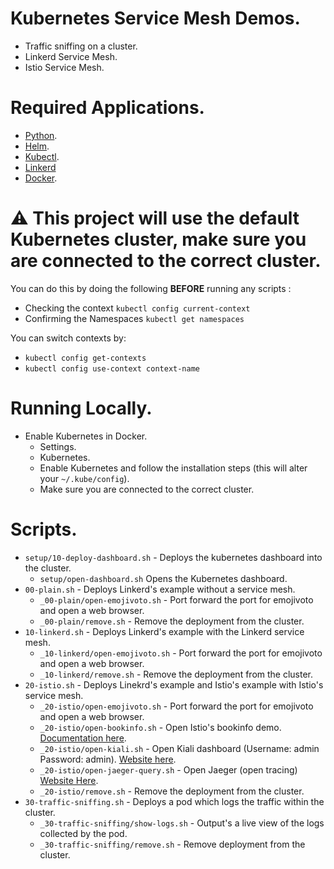 # Kubernetes Service Mesh Demos.
- Traffic sniffing on a cluster.
- Linkerd Service Mesh.
- Istio Service Mesh.

# Required Applications.
- [Python](https://www.python.org/downloads/).
- [Helm](https://helm.sh/docs/using_helm/#installing-helm).
- [Kubectl](https://kubernetes.io/docs/tasks/tools/install-kubectl/).
- [Linkerd](https://linkerd.io/2/getting-started/)
- [Docker](https://hub.docker.com/editions/community/docker-ce-desktop-windows).

# ⚠️ This project will use the default Kubernetes cluster, make sure you are connected to the correct cluster.

You can do this by doing the following **BEFORE** running any scripts :

- Checking the context `kubectl config current-context`
- Confirming the Namespaces `kubectl get namespaces`

You can switch contexts by:

- `kubectl config get-contexts`
- `kubectl config use-context context-name`

# Running Locally.

- Enable Kubernetes in Docker.
   - Settings.
   - Kubernetes.
   - Enable Kubernetes and follow the installation steps (this will alter your `~/.kube/config`).
   - Make sure you are connected to the correct cluster.

# Scripts.
- `setup/10-deploy-dashboard.sh` - Deploys the kubernetes dashboard into the cluster.
   - `setup/open-dashboard.sh` Opens the Kubernetes dashboard.
- `00-plain.sh` - Deploys Linkerd's example without a service mesh.
  - `_00-plain/open-emojivoto.sh` - Port forward the port for emojivoto and open a web browser.
   - `_00-plain/remove.sh` - Remove the deployment from the cluster.
- `10-linkerd.sh` - Deploys Linkerd's example with the Linkerd service mesh.
  - `_10-linkerd/open-emojivoto.sh` - Port forward the port for emojivoto and open a web browser.
  - `_10-linkerd/remove.sh` - Remove the deployment from the cluster.
- `20-istio.sh` - Deploys Linekrd's example and Istio's example with Istio's service mesh.
  - `_20-istio/open-emojivoto.sh` - Port forward the port for emojivoto and open a web browser.
  - `_20-istio/open-bookinfo.sh` - Open Istio's bookinfo demo. [Documentation here](https://istio.io/docs/examples/bookinfo/).
  - `_20-istio/open-kiali.sh` - Open Kiali dashboard (Username: admin Password: admin). [Website here](https://www.kiali.io).
  - `_20-istio/open-jaeger-query.sh` - Open Jaeger (open tracing) [Website Here](https://www.jaegertracing.io).
  - `_20-istio/remove.sh` - Remove the deployment from the cluster.
- `30-traffic-sniffing.sh` - Deploys a pod which logs the traffic within the cluster.
  - `_30-traffic-sniffing/show-logs.sh` - Output's a live view of the logs collected by the pod.
  - `_30-traffic-sniffing/remove.sh` - Remove deployment from the cluster.
